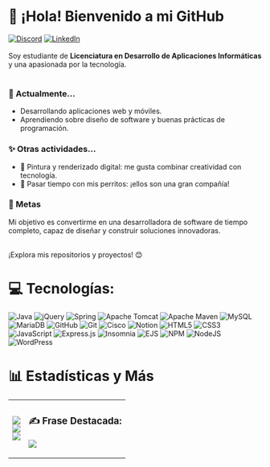 # 👋 ¡Hola! Bienvenido a mi GitHub
[![Discord](https://img.shields.io/badge/Discord-%237289DA.svg?logo=discord&logoColor=white)](https://discord.gg/CeliFio#4769) [![LinkedIn](https://img.shields.io/badge/LinkedIn-%230077B5.svg?logo=linkedin&logoColor=white)](https://linkedin.com/in/celina-fioretti)
<br><br>Soy estudiante de **Licenciatura en Desarrollo de Aplicaciones Informáticas** y una apasionada por la tecnología.<br><br>
### 🌱 Actualmente...<br>
- Desarrollando aplicaciones web y móviles.<br>
- Aprendiendo sobre diseño de software y buenas prácticas de programación.<br>

### ✨ Otras actividades...<br>
- 🎨 Pintura y renderizado digital: me gusta combinar creatividad con tecnología.<br>
- 🐾 Pasar tiempo con mis perritos: ¡ellos son una gran compañía!<br>

### 🚀 Metas<br>
Mi objetivo es convertirme en una desarrolladora de software de tiempo completo, capaz de diseñar y construir soluciones innovadoras.<br> <br>

¡Explora mis repositorios y proyectos! 😊<br>


# 💻 Tecnologías:
![Java](https://img.shields.io/badge/java-%23ED8B00.svg?style=for-the-badge&logo=openjdk&logoColor=white) ![jQuery](https://img.shields.io/badge/jquery-%230769AD.svg?style=for-the-badge&logo=jquery&logoColor=white) ![Spring](https://img.shields.io/badge/spring-%236DB33F.svg?style=for-the-badge&logo=spring&logoColor=white) ![Apache Tomcat](https://img.shields.io/badge/apache%20tomcat-%23F8DC75.svg?style=for-the-badge&logo=apache-tomcat&logoColor=black) ![Apache Maven](https://img.shields.io/badge/Apache%20Maven-C71A36?style=for-the-badge&logo=Apache%20Maven&logoColor=white) ![MySQL](https://img.shields.io/badge/mysql-4479A1.svg?style=for-the-badge&logo=mysql&logoColor=white) ![MariaDB](https://img.shields.io/badge/MariaDB-003545?style=for-the-badge&logo=mariadb&logoColor=white) ![GitHub](https://img.shields.io/badge/github-%23121011.svg?style=for-the-badge&logo=github&logoColor=white) ![Git](https://img.shields.io/badge/git-%23F05033.svg?style=for-the-badge&logo=git&logoColor=white) ![Cisco](https://img.shields.io/badge/cisco-%23049fd9.svg?style=for-the-badge&logo=cisco&logoColor=black) ![Notion](https://img.shields.io/badge/Notion-%23000000.svg?style=for-the-badge&logo=notion&logoColor=white) ![HTML5](https://img.shields.io/badge/html5-%23E34F26.svg?style=for-the-badge&logo=html5&logoColor=white) ![CSS3](https://img.shields.io/badge/css3-%231572B6.svg?style=for-the-badge&logo=css3&logoColor=white) ![JavaScript](https://img.shields.io/badge/javascript-%23323330.svg?style=for-the-badge&logo=javascript&logoColor=%23F7DF1E) ![Express.js](https://img.shields.io/badge/express.js-%23404d59.svg?style=for-the-badge&logo=express&logoColor=%2361DAFB) ![Insomnia](https://img.shields.io/badge/Insomnia-black?style=for-the-badge&logo=insomnia&logoColor=5849BE) ![EJS](https://img.shields.io/badge/ejs-%23B4CA65.svg?style=for-the-badge&logo=ejs&logoColor=black) ![NPM](https://img.shields.io/badge/NPM-%23CB3837.svg?style=for-the-badge&logo=npm&logoColor=white) ![NodeJS](https://img.shields.io/badge/node.js-6DA55F?style=for-the-badge&logo=node.js&logoColor=white) ![WordPress](https://img.shields.io/badge/WordPress-%23117AC9.svg?style=for-the-badge&logo=WordPress&logoColor=white)



# 📊 Estadísticas y Más

<table>
<tr>
<td>

![](https://github-readme-stats.vercel.app/api?username=CeliFioretti&theme=omni&hide_border=false&include_all_commits=false&count_private=false)<br/>
![](https://github-readme-streak-stats.herokuapp.com/?user=CeliFioretti&theme=omni&hide_border=false)<br/>
![](https://github-readme-stats.vercel.app/api/top-langs/?username=CeliFioretti&theme=omni&hide_border=false&include_all_commits=false&count_private=false&layout=compact)

</td>
<td>

### ✍️ Frase Destacada:
![](https://quotes-github-readme.vercel.app/api?type=horizontal&theme=radical)

</td>
</tr>
</table>


<!-- Proudly created with GPRM ( https://gprm.itsvg.in ) -->
